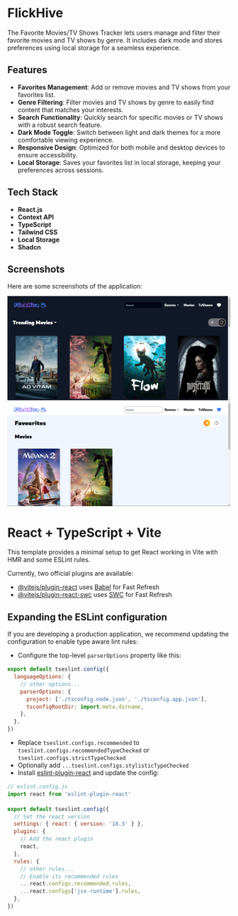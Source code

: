 
# FlickHive
The Favorite Movies/TV Shows Tracker lets users manage and filter their favorite movies and TV shows by genre. It includes dark mode and stores preferences using local storage for a seamless experience.

## Features

- **Favorites Management**: Add or remove movies and TV shows from your favorites list.
- **Genre Filtering**: Filter movies and TV shows by genre to easily find content that matches your interests.
- **Search Functionality**: Quickly search for specific movies or TV shows with a robust search feature.
- **Dark Mode Toggle**: Switch between light and dark themes for a more comfortable viewing experience.
- **Responsive Design**: Optimized for both mobile and desktop devices to ensure accessibility.
- **Local Storage**: Saves your favorites list in local storage, keeping your preferences across sessions.

## Tech Stack



- **React.js**
- **Context API**
- **TypeScript**
- **Tailwind CSS**
- **Local Storage**
- **Shadcn**

## Screenshots

Here are some screenshots of the application:

![App Screenshot 1](movieweb2.png)
![App Screenshot 2](movieweb1.png)








# React + TypeScript + Vite

This template provides a minimal setup to get React working in Vite with HMR and some ESLint rules.

Currently, two official plugins are available:

- [@vitejs/plugin-react](https://github.com/vitejs/vite-plugin-react/blob/main/packages/plugin-react/README.md) uses [Babel](https://babeljs.io/) for Fast Refresh
- [@vitejs/plugin-react-swc](https://github.com/vitejs/vite-plugin-react-swc) uses [SWC](https://swc.rs/) for Fast Refresh

## Expanding the ESLint configuration

If you are developing a production application, we recommend updating the configuration to enable type aware lint rules:

- Configure the top-level `parserOptions` property like this:

```js
export default tseslint.config({
  languageOptions: {
    // other options...
    parserOptions: {
      project: ['./tsconfig.node.json', './tsconfig.app.json'],
      tsconfigRootDir: import.meta.dirname,
    },
  },
})
```

- Replace `tseslint.configs.recommended` to `tseslint.configs.recommendedTypeChecked` or `tseslint.configs.strictTypeChecked`
- Optionally add `...tseslint.configs.stylisticTypeChecked`
- Install [eslint-plugin-react](https://github.com/jsx-eslint/eslint-plugin-react) and update the config:

```js
// eslint.config.js
import react from 'eslint-plugin-react'

export default tseslint.config({
  // Set the react version
  settings: { react: { version: '18.3' } },
  plugins: {
    // Add the react plugin
    react,
  },
  rules: {
    // other rules...
    // Enable its recommended rules
    ...react.configs.recommended.rules,
    ...react.configs['jsx-runtime'].rules,
  },
})
```
